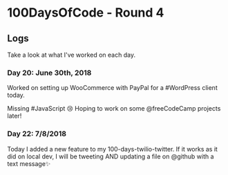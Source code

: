 # 100DaysOfCode - Round 4

## Logs
Take a look at what I've worked on each day.

### Day 20: June 30th, 2018
Worked on setting up WooCommerce with PayPal for a #WordPress client today.

Missing #JavaScript 😢 Hoping to work on some @freeCodeCamp projects later!  

### Day 22: 7/8/2018
Today I added a new feature to my 100-days-twilio-twitter. If it works as it did on local dev, I will be tweeting AND updating a file on @github with a text message✨ 